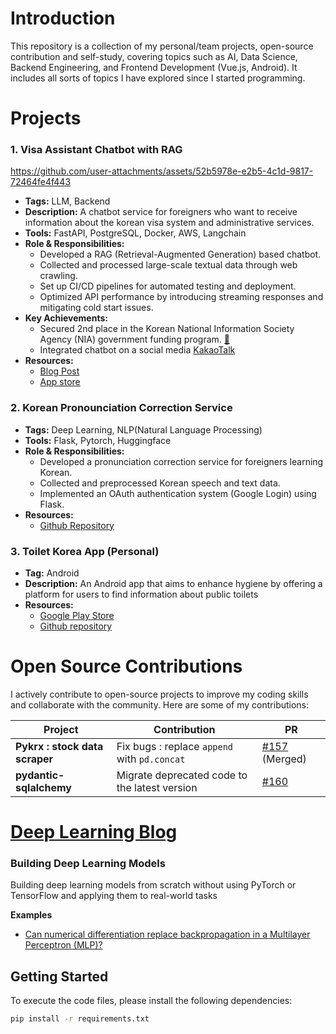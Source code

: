 # Introduction

This repository is a collection of my personal/team projects, open-source contribution and self-study, covering topics such as AI, Data Science, Backend Engineering, and Frontend Development (Vue.js, Android). It includes all sorts of topics I have explored since I started programming.

# Projects

### 1. Visa Assistant Chatbot with RAG





https://github.com/user-attachments/assets/52b5978e-e2b5-4c1d-9817-72464fe4f443



- **Tags:** LLM, Backend
- **Description:** A chatbot service for foreigners who want to receive information about the korean visa system and administrative services.
- **Tools:** FastAPI, PostgreSQL, Docker, AWS, Langchain
- **Role & Responsibilities:**
    - Developed a RAG (Retrieval-Augmented Generation) based chatbot.
    - Collected and processed large-scale textual data through web crawling.
    - Set up CI/CD pipelines for automated testing and deployment.
    - Optimized API performance by introducing streaming responses and mitigating cold start issues.
- **Key Achievements:**
    - Secured 2nd place in the Korean National Information Society Agency (NIA) government funding program. [🔗](https://www.koit.co.kr/news/articleView.html?idxno=126995)
    - Integrated chatbot on a social media [KakaoTalk](https://pf.kakao.com/_xlAxhxjn)
- **Resources:**
    - [Blog Post](https://bom1215.github.io/en/portfolio/woorinara/content.html)
    - [App store](https://apps.apple.com/kr/app/woorinara/id6741319366?platform=iphone)

### 2. Korean Pronounciation Correction Service

- **Tags:** Deep Learning, NLP(Natural Language Processing)
- **Tools:** Flask, Pytorch, Huggingface
- **Role & Responsibilities:**
    - Developed a pronunciation correction service for foreigners learning Korean.
    - Collected and preprocessed Korean speech and text data.
    - Implemented an OAuth authentication system (Google Login) using Flask.
- **Resources:**
    - [Github Repository](https://github.com/bom1215/level3_nlp_finalproject-nlp-13)

### 3. Toilet Korea App (Personal)

- **Tag:** Android
- **Description:** An Android app that aims to enhance hygiene by offering a platform for users to find information about public toilets
- **Resources:**
    - [Google Play Store](https://play.google.com/store/apps/details?id=com.codeJP.toiletkorea)
    - [Github repository](https://github.com/bom1215/ToiletKorea)

# Open Source Contributions

I actively contribute to open-source projects to improve my coding skills and collaborate with the community. Here are some of my contributions:

| Project | Contribution | PR |
| --- | --- | --- |
| **Pykrx : stock data scraper** | Fix bugs : replace `append` with `pd.concat` | [#157](https://github.com/sharebook-kr/pykrx/pull/157) (Merged) |
| **pydantic-sqlalchemy** | Migrate deprecated code to the latest version | [#160](https://github.com/tiangolo/pydantic-sqlalchemy/pull/160) |

# [Deep Learning Blog](https://bom1215.github.io/)


### Building Deep Learning Models
Building deep learning models from scratch without using PyTorch or TensorFlow and applying them to real-world tasks

**Examples**
- [Can numerical differentiation replace backpropagation in a Multilayer Perceptron (MLP)?](https://bom1215.github.io/posts/1/content.html)

## Getting Started

To execute the code files, please install the following dependencies:

```bash
pip install -r requirements.txt
```
